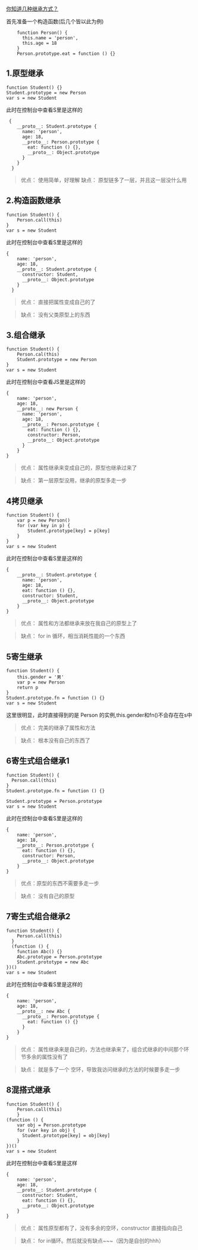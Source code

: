 [你知道几种继承方式？](https://juejin.im/post/5cc19c29f265da03ab232d22?utm_source=gold_browser_extension)

首先准备一个构造函数(后几个皆以此为例)


```
	function Person() {
	  this.name = 'person',
	  this.age = 18
	}
	Person.prototype.eat = function () {} 

```


## 1.原型继承

```
function Student() {}
Student.prototype = new Person
var s = new Student 

```
此时在控制台中查看S里是这样的
```
 {
    __proto__: Student.prototype {
      name: 'person',
      age: 18,
      __proto__: Person.prototype {
        eat: function () {},
        __proto__: Object.prototype
      }
    }
  }

```
> 优点： 使用简单，好理解
> 缺点： 原型链多了一层，并且这一层没什么用

## 2.构造函数继承

```
function Student() {
    Person.call(this)
}
var s = new Student
```
此时在控制台中查看S里是这样的

```
{
    name: 'person',
    age: 18,
    __proto__: Student.prototype {
      constructor: Student,
      __proto__: Object.prototype
    }
  }

```
> 优点： 直接把属性变成自己的了

> 缺点： 没有父类原型上的东西

## 3.组合继承

```
function Student() {
    Person.cal(this)
    Student.prototype = new Person
}
var s = new Student
```
此时在控制台中查看JS里是这样的

```
{
    name: 'person',
    age: 18,
    __proto__: new Person {
      name: 'person',
      age: 18,
      __proto__: Person.prototype {
        eat: function () {},
        constructor: Person,
        __proto__: Object.prototype
      }
    }
}

```
> 优点： 属性继承来变成自己的，原型也继承过来了

> 缺点： 第一层原型没用，继承的原型多走一步

## 4拷贝继承

```
function Student() {
    var p = new Person()
    for (var key in p) {
        Student.prototype[key] = p[key]
    }
}
var s = new Student
```
此时在控制台中查看S里是这样的

```
{
    __proto__: Student.prototype {
      name: 'person',
      age: 18,
      eat: function () {},
      constructor: Student,
      __proto__: Object.prototype
    }
}

```
> 优点： 属性和方法都继承来放在我自己的原型上了

> 缺点： for in 循环，相当消耗性能的一个东西

## 5寄生继承

```
function Student() {
    this.gender = '男'
    var p = new Person
    return p
}
Student.prototype.fn = function () {}
var s = new Student

```
这里很明显，此时直接得到的是 Person 的实例,this.gender和fn()不会存在在s中
> 优点： 完美的继承了属性和方法

> 缺点： 根本没有自己的东西了

## 6寄生式组合继承1

```
function Student() {
  Person.call(this)
}
Student.prototype.fn = function () {}

Student.prototype = Person.prototype
var s = new Student

```
此时在控制台中查看S里是这样的

```
{
    name: 'person',
    age: 18,
    __proto__: Person.prototype {
      eat: function () {},
      constructor: Person,
      __proto__: Object.prototype
    }
}

```
> 优点：原型的东西不需要多走一步

> 缺点： 没有自己的原型

## 7寄生式组合继承2

```
function Student() {
    Person.call(this)
  }
  (function () {
    function Abc() {}
    Abc.prototype = Person.prototype
    Student.prototype = new Abc
})()
var s = new Student

```
此时在控制台中查看S里是这样的

```
{
    name: 'person',
    age: 18,
    __proto__: new Abc {
      __proto__: Person.prototype {
        eat: function () {}
      }
    }
}

```

> 优点： 属性继承来是自己的，方法也继承来了，组合式继承的中间那个环节多余的属性没有了

> 缺点： 就是多了一个 空环，导致我访问继承的方法的时候要多走一步

## 8混搭式继承

```
function Student() {
    Person.call(this)
    }
(function () {
    var obj = Person.prototype
    for (var key in obj) {
      Student.prototype[key] = obj[key]
    }
})()
var s = new Student

```
此时在控制台中查看S里是这样

```
{
    name: 'person',
    age: 18,
    __proto__: Student.prototype {
      constructor: Student,
      eat: function () {},
      __proto__: Object.prototype
    }
}

```
> 优点： 属性原型都有了，没有多余的空环，constructor 直接指向自己

> 缺点： for in循环。然后就没有缺点~~~（因为是自创的hhh）